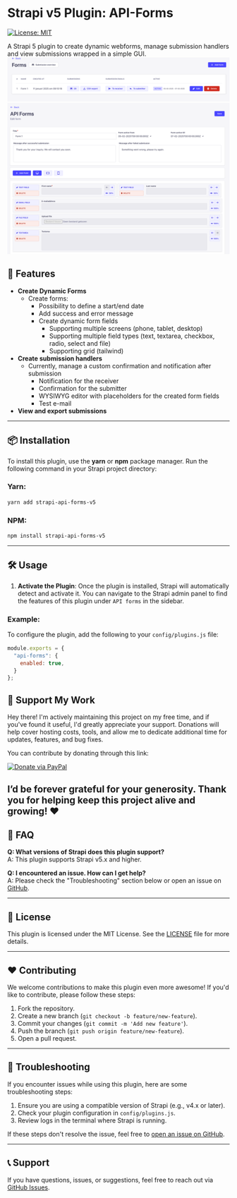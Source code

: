 # Strapi v5 Plugin: API-Forms

[![License: MIT](https://img.shields.io/badge/License-MIT-green.svg)](LICENSE)

A Strapi 5 plugin to create dynamic webforms, manage submission handlers and view submissions wrapped in a simple GUI.
![img.png](img.png)
![img_1.png](img_1.png)

## 🚀 Features

- **Create Dynamic Forms**
  - Create forms:
    - Possibility to define a start/end date
    - Add success and error message
    - Create dynamic form fields
      - Supporting multiple screens (phone, tablet, desktop)
      - Supporting multiple field types (text, textarea, checkbox, radio, select and file)
      - Supporting grid (tailwind)
- **Create submission handlers**
  - Currently, manage a custom confirmation and notification after submission
    - Notification for the receiver
    - Confirmation for the submitter
    - WYSIWYG editor with placeholders for the created form fields
    - Test e-mail
- **View and export submissions**

---

## 📦 Installation

To install this plugin, use the **yarn** or **npm** package manager. Run the following command in your Strapi project
directory:

### Yarn:

```bash
yarn add strapi-api-forms-v5
```

### NPM:

```bash
npm install strapi-api-forms-v5
```

---

## 🛠️ Usage

1. **Activate the Plugin**: Once the plugin is installed, Strapi will automatically detect and activate it. You can
   navigate to the Strapi admin panel to find the features of this plugin under `API forms` in the sidebar.

### Example:

To configure the plugin, add the following to your `config/plugins.js` file:

```javascript
module.exports = {
  "api-forms": {
    enabled: true,
  }
};
```

## 👏 Support My Work

Hey there! I'm actively maintaining this project on my free time, and if you've found it useful, I'd greatly appreciate
your support. Donations will help cover hosting costs, tools, and allow me to dedicate additional time for updates,
features, and bug fixes.

You can contribute by donating through this link:

[![Donate via PayPal](https://img.shields.io/badge/Donate-PayPal-blue.svg)](https://www.paypal.com/donate?hosted_button_id=YOUR_BUTTON_ID)

I’d be forever grateful for your generosity. Thank you for helping keep this project alive and growing! ❤️
---

## 🤔 FAQ

**Q: What versions of Strapi does this plugin support?**  
A: This plugin supports Strapi v5.x and higher.

**Q: I encountered an issue. How can I get help?**  
A: Please check the "Troubleshooting" section below or open an issue
on [GitHub](https://github.com/your-username/your-plugin-repo/issues).

---

## 📄 License

This plugin is licensed under the MIT License. See the [LICENSE](LICENSE) file for more details.

---

## ❤️ Contributing

We welcome contributions to make this plugin even more awesome! If you'd like to contribute, please follow these steps:

1. Fork the repository.
2. Create a new branch (`git checkout -b feature/new-feature`).
3. Commit your changes (`git commit -m 'Add new feature'`).
4. Push the branch (`git push origin feature/new-feature`).
5. Open a pull request.

---

## 🐛 Troubleshooting

If you encounter issues while using this plugin, here are some troubleshooting steps:

1. Ensure you are using a compatible version of Strapi (e.g., v4.x or later).
2. Check your plugin configuration in `config/plugins.js`.
3. Review logs in the terminal where Strapi is running.

If these steps don't resolve the issue, feel free
to [open an issue on GitHub](https://github.com/your-username/your-plugin-repo/issues).

---

## 📞 Support

If you have questions, issues, or suggestions, feel free to reach out
via [GitHub Issues](https://github.com/your-username/your-plugin-repo/issues).
